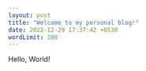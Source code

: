 ```yaml
---
layout: post
title: "Welcome to my personal blog!"
date: 2022-12-29 17:37:42 +0530
wordLimit: 280
---
```


Hello, World!
